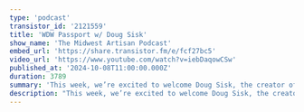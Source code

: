 ```yaml
---
type: 'podcast'
transistor_id: '2121559'
title: 'WDW Passport w/ Doug Sisk'
show_name: 'The Midwest Artisan Podcast'
embed_url: 'https://share.transistor.fm/e/fcf27bc5'
video_url: 'https://www.youtube.com/watch?v=iebDaqowCSw'
published_at: '2024-10-08T11:00:00.000Z'
duration: 3789
summary: 'This week, we’re excited to welcome Doug Sisk, the creator of WDW Passport, a Laravel-powered application designed to help users plan their Disney World trips'
description: "This week, we’re excited to welcome Doug Sisk, the creator of WDW Passport, a Laravel-powered application designed to help users plan their Disney World trips. Doug shares his journey from developing the app to 'scratch his own itch' and turning it into a successful tool for Disney enthusiasts. We dive into the technical side of things, discussing the use of Laravel and Livewire, tackling API integration challenges, and the transition into Websockets.WDW Passport: https://wdwpassport.com/Doug Sisk: https://x.com/Doug_SiskFused Agency: https://fusedagency.com/ThemeParks.wiki: https://themeparks.wiki/Give Kids The World Village: https://www.gktw.org/0:00 - Introduction0:11 - WDW Passport / Doug Sisk6:25 - Inspiration on creating WDW Passport11:18 - Wait Time APIs14:04 - Initial WDW Passport Stack15:44 - WDW Passport UI/UX17:27 - Migration to Livewire23:38 - Selecting PHP vs. Other Languages25:19 - Which APIs are you using?30:22 - Similiar Applications34:08 - How do you push through being a solo developer?40:45 - Other Projects44:24 - Are mobile apps making a comeback?46:25 - Tech required for Theme Parks47:42 - What’s your queue setup?54:04 - Give Kids The World57:43 - Geeking out on Disney Technology1:01:41 - Wrap / Where to find Doug"
---
```

